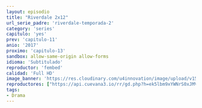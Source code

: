 ```yaml
---
layout: episodio
title: "Riverdale 2x12"
url_serie_padre: 'riverdale-temporada-2'
category: 'series'
capitulo: 'yes'
prev: 'capitulo-11'
anio: '2017'
proximo: 'capitulo-13'
sandbox: allow-same-origin allow-forms
idioma: 'Subtitulado'
reproductor: 'fembed'
calidad: 'Full HD'
image_banner: 'https://res.cloudinary.com/u4innovation/image/upload/v1565152608/maxresdefault-min_vy9nnj.jpg'
reproductores: ["https://api.cuevana3.io/rr/gd.php?h=ek5lbm9xYWNrS0xJMVp5b21KREk0dFBLbjVkaHhkRGdrOG1jbnBpUnhhS1YxV1NNbEt5dHVablBvblIrMTZ2WXRydURsbXFiMjh1OXM2eVhsWlRXMnRxU3FadVkyUT09"]
tags:
- Drama
---
```











